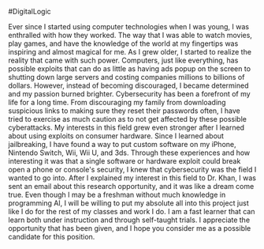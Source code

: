 #DigitalLogic 

Ever since I started using computer technologies when I was young, I was enthralled with how they worked. The way that I was able to watch movies, play games, and have the knowledge of the world at my fingertips was inspiring and almost magical for me. As I grew older, I started to realize the reality that came with such power. Computers, just like everything, has possible exploits that can do as little as having ads popup on the screen to shutting down large servers and costing companies millions to billions of dollars. However, instead of becoming discouraged, I became determined and my passion burned brighter. Cybersecurity has been a forefront of my life for a long time. From discouraging my family from downloading suspicious links to making sure they reset their passwords often, I have tried to exercise as much caution as to not get affected by these possible cyberattacks. My interests in this field grew even stronger after I learned about using exploits on consumer hardware. Since I learned about jailbreaking, I have found a way to put custom software on my iPhone, Nintendo Switch, Wii, Wii U, and 3ds. Through these experiences and how interesting it was that a single software or hardware exploit could break open a phone or console's security, I knew that cybersecurity was the field I wanted to go into. After I explained my interest in this field to Dr. Khan, I was sent an email about this research opportunity, and it was like a dream come true. Even though I may be a freshman without much knowledge in programming AI, I will be willing to put my absolute all into this project just like I do for the rest of my classes and work I do. I am a fast learner that can learn both under instruction and through self-taught trials. I appreciate the opportunity that has been given, and I hope you consider me as a possible candidate for this position.